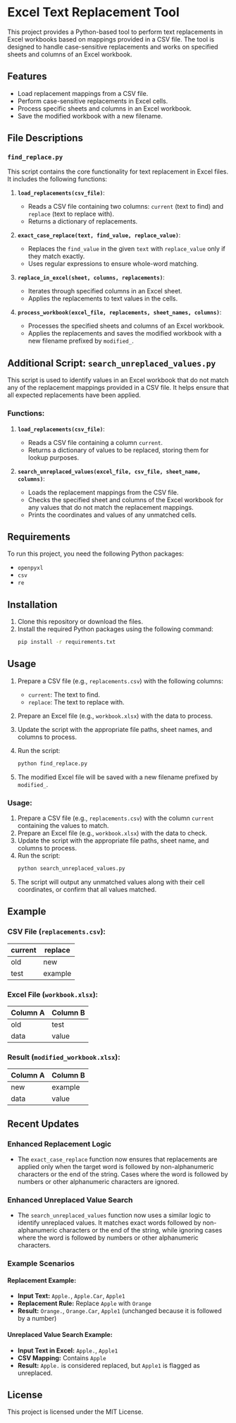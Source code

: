 # Excel Text Replacement Tool

This project provides a Python-based tool to perform text replacements in Excel workbooks based on mappings provided in a CSV file. The tool is designed to handle case-sensitive replacements and works on specified sheets and columns of an Excel workbook.

## Features
- Load replacement mappings from a CSV file.
- Perform case-sensitive replacements in Excel cells.
- Process specific sheets and columns in an Excel workbook.
- Save the modified workbook with a new filename.

## File Descriptions

### `find_replace.py`
This script contains the core functionality for text replacement in Excel files. It includes the following functions:

1. **`load_replacements(csv_file)`**:
   - Reads a CSV file containing two columns: `current` (text to find) and `replace` (text to replace with).
   - Returns a dictionary of replacements.

2. **`exact_case_replace(text, find_value, replace_value)`**:
   - Replaces the `find_value` in the given `text` with `replace_value` only if they match exactly.
   - Uses regular expressions to ensure whole-word matching.

3. **`replace_in_excel(sheet, columns, replacements)`**:
   - Iterates through specified columns in an Excel sheet.
   - Applies the replacements to text values in the cells.

4. **`process_workbook(excel_file, replacements, sheet_names, columns)`**:
   - Processes the specified sheets and columns of an Excel workbook.
   - Applies the replacements and saves the modified workbook with a new filename prefixed by `modified_`.

## Additional Script: `search_unreplaced_values.py`

This script is used to identify values in an Excel workbook that do not match any of the replacement mappings provided in a CSV file. It helps ensure that all expected replacements have been applied.

### Functions:

1. **`load_replacements(csv_file)`**:
   - Reads a CSV file containing a column `current`.
   - Returns a dictionary of values to be replaced, storing them for lookup purposes.

2. **`search_unreplaced_values(excel_file, csv_file, sheet_name, columns)`**:
   - Loads the replacement mappings from the CSV file.
   - Checks the specified sheet and columns of the Excel workbook for any values that do not match the replacement mappings.
   - Prints the coordinates and values of any unmatched cells.

## Requirements

To run this project, you need the following Python packages:
- `openpyxl`
- `csv`
- `re`

## Installation

1. Clone this repository or download the files.
2. Install the required Python packages using the following command:
   ```bash
   pip install -r requirements.txt
   ```

## Usage

1. Prepare a CSV file (e.g., `replacements.csv`) with the following columns:
   - `current`: The text to find.
   - `replace`: The text to replace with.

2. Prepare an Excel file (e.g., `workbook.xlsx`) with the data to process.

3. Update the script with the appropriate file paths, sheet names, and columns to process.

4. Run the script:
   ```bash
   python find_replace.py
   ```

5. The modified Excel file will be saved with a new filename prefixed by `modified_`.

### Usage:

1. Prepare a CSV file (e.g., `replacements.csv`) with the column `current` containing the values to match.
2. Prepare an Excel file (e.g., `workbook.xlsx`) with the data to check.
3. Update the script with the appropriate file paths, sheet name, and columns to process.
4. Run the script:
   ```bash
   python search_unreplaced_values.py
   ```
5. The script will output any unmatched values along with their cell coordinates, or confirm that all values matched.

## Example

### CSV File (`replacements.csv`):
| current | replace |
|---------|---------|
| old     | new     |
| test    | example |

### Excel File (`workbook.xlsx`):
| Column A | Column B |
|----------|----------|
| old      | test     |
| data     | value    |

### Result (`modified_workbook.xlsx`):
| Column A | Column B |
|----------|----------|
| new      | example  |
| data     | value    |

## Recent Updates

### Enhanced Replacement Logic
- The `exact_case_replace` function now ensures that replacements are applied only when the target word is followed by non-alphanumeric characters or the end of the string. Cases where the word is followed by numbers or other alphanumeric characters are ignored.

### Enhanced Unreplaced Value Search
- The `search_unreplaced_values` function now uses a similar logic to identify unreplaced values. It matches exact words followed by non-alphanumeric characters or the end of the string, while ignoring cases where the word is followed by numbers or other alphanumeric characters.

### Example Scenarios
#### Replacement Example:
- **Input Text:** `Apple.`, `Apple.Car`, `Apple1`
- **Replacement Rule:** Replace `Apple` with `Orange`
- **Result:** `Orange.`, `Orange.Car`, `Apple1` (unchanged because it is followed by a number)

#### Unreplaced Value Search Example:
- **Input Text in Excel:** `Apple.`, `Apple1`
- **CSV Mapping:** Contains `Apple`
- **Result:** `Apple.` is considered replaced, but `Apple1` is flagged as unreplaced.

## License
This project is licensed under the MIT License.